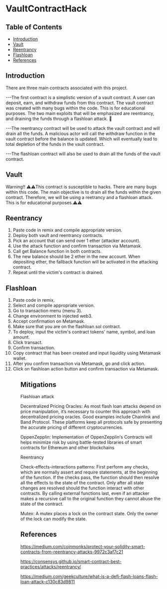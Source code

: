 # VaultContractHack









<!-- START doctoc generated TOC please keep comment here to allow auto update -->
<!-- DON'T EDIT THIS SECTION, INSTEAD RE-RUN doctoc TO UPDATE -->
## Table of Contents

- [Introduction](#introduction)
- [Vault](#Vault)
- [Reentrancy](#Reentrancy)
- [Flashloan](#Flashloan)
- [References](#References)

<!-- END doctoc generated TOC please keep comment here to allow auto update -->

## Introduction



There are three main contracts associated with this project.



---The first contract is a simplistic version of a vault contract. A user can deposit, earn, and withdraw funds from this contract. The vault contract was created with many bugs within the code. This is for educational purposes. The two main exploits that will be emphasized are reentrancy, and draining the funds through a flashloan attack.  🤬

---The reentrancy contract will be used to attack the vault contract and will drain all the funds. A malicious actor will call the withdraw function in the vault contract before the balance is updated. Which will eventually lead to total depletion of the funds in the vault contract.

---The flashloan contract will also be used to drain all the funds of the vault contract. 

## Vault

Warning!! ⚠️⚠️This contract is susceptible to hacks. There are many bugs within this code. The main objective is to drain all the funds within the given contract. Therefore, we will be using a reetrancy and a flashloan attack. This is for educational purposes.⚠️⚠️



## Reentrancy

<ol>
 <li>Paste code in remix and compile appropriate version.<li>
 Deploy both vault and reentrancy contracts.<li>
 Pick an account that can send over 1 ether (attacker account).<li>
 Use the attack function and confirm transaction via Metamask.<li>
 Call get Balance function in both contracts.<li>
 The new balance should be 2 ether in the new account. When depositing ether, the fallback function will be activated in the attacking contract.<li>
 Repeat until the victim's contract is drained. </ol>

## Flashloan


<ol><li> Paste code in remix.<li>
Select and compile appropriate version.
<li>Go to transaction menu (menu 3).
<li>Change environment to injected web3.
<li>Accept confirmation on Metamask.
<li>Make sure that you are on the flashloan.sol contract.
<li>To deploy, input the victim's contract tokens' name, symbol, and loan amount.
<li>Click transact.
<li>Confirm transaction.
<li>Copy contract that has been created and input liquidity using Metamask wallet.
<li>After you confirm transaction via Metamask, go and click action.
<li>Click on flashloan action button and confirm transaction via Metamask.<ol>

## Mitigations
<p> Flashloan attack </p>

Decentralized Pricing Oracles:
As most flash loan attacks depend on price manipulation, it’s necessary to counter this approach with decentralized pricing oracles. Good examples include Chainlink and Band Protocol. These platforms keep all protocols safe by presenting the accurate pricing of different cryptocurrencies.


OppenZepplin: Implementation of OppenZepplin's Contracts will helps minimize risk by using battle-tested libraries of smart contracts for Ethereum and other blockchains









<p> Reentrancy </p>


Check-effects-interactions patterns:
First perform any checks, which are normally assert and require statements, at the beginning of the function. If the checks pass, the function should then resolve all the effects to the state of the contract. Only after all state changes are resolved should the function interact with other contracts. By calling external functions last, even if an attacker makes a recursive call to the original function they cannot abuse the state of the contract.

Mutex:
A mutex places a lock on the contract state. Only the owner of the lock can modify the state.



## References

https://medium.com/coinmonks/protect-your-solidity-smart-contracts-from-reentrancy-attacks-9972c3af7c21 

https://consensys.github.io/smart-contract-best-practices/attacks/reentrancy/

https://medium.com/geekculture/what-is-a-defi-flash-loans-flash-loan-attack-c130c83d9811
